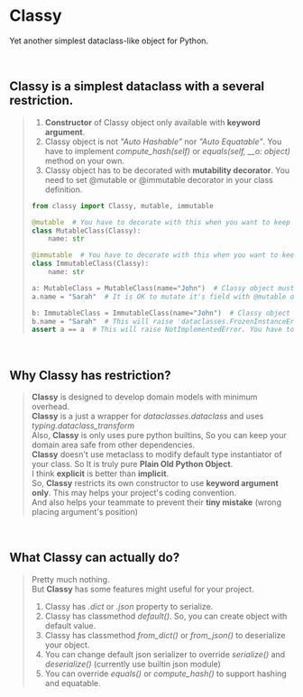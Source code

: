 # Classy
Yet another simplest dataclass-like object for Python.

<br>

## **Classy** is a simplest dataclass with a several **restriction**.  
> 1. **Constructor** of Classy object only available with **keyword argument**.  
> 2. Classy object is not *"Auto Hashable"* nor *"Auto Equatable"*. You have to implement *compute_hash(self)* or *equals(self, __o: object)* method on your own.  
> 3. Classy object has to be decorated with **mutability decorator**. You need to set @mutable or @immutable decorator in your class definition.  
> ```python
> from classy import Classy, mutable, immutable
>
> @mutable  # You have to decorate with this when you want to keep this object mutable
> class MutableClass(Classy):
>     name: str
> 
> @immutable  # You have to decorate with this when you want to keep this object immutable
> class ImmutableClass(Classy):
>     name: str
> 
> a: MutableClass = MutableClass(name="John")  # Classy object must be constructed with keyword argument.
> a.name = "Sarah"  # It is OK to mutate it's field with @mutable decorator.
> 
> b: ImmutableClass = ImmutableClass(name="John")  # Classy object must be constructed with keyword argument.
> b.name = "Sarah"  # This will raise 'dataclasses.FrozenInstanceError'
> assert a == a  # This will raise NotImplementedError. You have to implement equals(self, __o: object) -> bool:
>```  

<br>

## Why **Classy** has restriction?  
> **Classy** is designed to develop domain models with minimum overhead.  
> **Classy** is a just a wrapper for *dataclasses.dataclass* and uses *typing.dataclass_transform*  
> Also, **Classy** is only uses pure python builtins, So you can keep your domain area safe from other dependencies.  
> **Classy** doesn't use metaclass to modify default type instantiator of your class. So It is truly pure **Plain Old Python Object**.  
> I think **explicit** is better than **implicit**.  
> So, **Classy** restricts its own constructor to use **keyword argument only**. This may helps your project's coding convention.  
> And also helps your teammate to prevent their **tiny mistake** (wrong placing argument's position)  

<br>

## What **Classy** can actually do?
> Pretty much nothing.  
> But **Classy** has some features might useful for your project.  
> 1. Classy has *.dict* or *.json* property to serialize.  
> 2. Classy has classmethod *default()*. So, you can create object with default value.  
> 3. Classy has classmethod *from_dict()* or *from_json()* to deserialize your object.  
> 4. You can change default json serializer to override *serialize()* and *deserialize()* (currently use builtin json module)
> 5. You can override *equals()* or *compute_hash()* to support hashing and equatable.  
